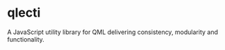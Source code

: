 # qlecti
A JavaScript utility library for QML delivering consistency, modularity and functionality.
